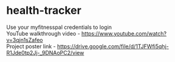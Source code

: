 # health-tracker
Use your myfitnesspal credentials to login <br /> 
YouTube walkthrough video - https://www.youtube.com/watch?v=3qjn1sZafeo <br /> 
Project poster link - https://drive.google.com/file/d/1TJFWfi5qhj-R1Jde0tp2Jj-_9DNAoPC2/view <br /> 

